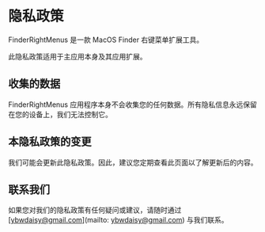 # 隐私政策

FinderRightMenus 是一款 MacOS Finder 右键菜单扩展工具。

此隐私政策适用于主应用本身及其应用扩展。

## 收集的数据

FinderRightMenus 应用程序本身不会收集您的任何数据。所有隐私信息永远保留在您的设备上，我们无法控制它。

## 本隐私政策的变更

我们可能会更新此隐私政策。因此，建议您定期查看此页面以了解更新后的内容。

## 联系我们

如果您对我们的隐私政策有任何疑问或建议，请随时通过 [ybwdaisy@gmail.com](mailto: ybwdaisy@gmail.com) 与我们联系。